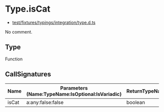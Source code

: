 # Type.isCat

* [test/fixtures/typings/integration/type.d.ts](/test/fixtures/typings/integration/type.d.ts#L94)

No comment.

## Type

Function

## CallSignatures

Name|Parameters (Name:TypeName:IsOptional:IsVariadic)|ReturnTypeName|TypePredicate|Comment
---|---|---|---|---
isCat|a:any:false:false |boolean|a is Cat|
